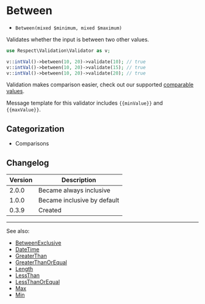 # Between

- `Between(mixed $minimum, mixed $maximum)`

Validates whether the input is between two other values.

```php
use Respect\Validation\Validator as v;

v::intVal()->between(10, 20)->validate(10); // true
v::intVal()->between(10, 20)->validate(15); // true
v::intVal()->between(10, 20)->validate(20); // true
```

Validation makes comparison easier, check out our supported
[comparable values](../07-comparable-values.md).

Message template for this validator includes `{{minValue}}` and `{{maxValue}}`.

## Categorization

- Comparisons

## Changelog

Version | Description
--------|-------------
  2.0.0 | Became always inclusive
  1.0.0 | Became inclusive by default
  0.3.9 | Created

***
See also:

- [BetweenExclusive](BetweenExclusive.md)
- [DateTime](DateTime.md)
- [GreaterThan](GreaterThan.md)
- [GreaterThanOrEqual](GreaterThanOrEqual.md)
- [Length](Length.md)
- [LessThan](LessThan.md)
- [LessThanOrEqual](LessThanOrEqual.md)
- [Max](Max.md)
- [Min](Min.md)
